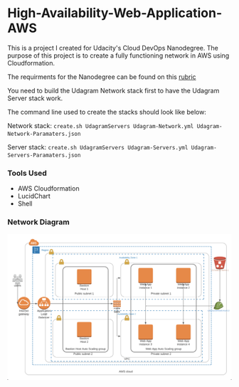 # High-Availability-Web-Application-AWS
This is a project I created for Udacity's Cloud DevOps Nanodegree. The purpose of this project is to create a fully functioning network in AWS using Cloudformation.

The requirments for the Nanodegree can be found on this [rubric](https://review.udacity.com/#!/rubrics/2556/view)

You need to build the Udagram Network stack first to have the Udagram Server stack work.

The command line used to create the stacks should look like below:

Network stack:
`create.sh UdagramServers Udagram-Network.yml Udagram-Network-Paramaters.json`

Server stack:
`create.sh UdagramServers Udagram-Servers.yml Udagram-Servers-Paramaters.json`

### Tools Used
* AWS Cloudformation
* LucidChart
* Shell

### Network Diagram

![picture alt](https://github.com/AustinAMeyer/High-Availability-Web-application-AWS/blob/master/Project%202%20Diagram.png "NetworkDiagram")
